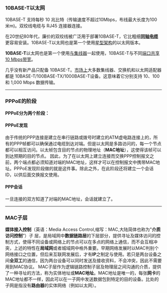 

### **10BASE-T**以太网

10BASE-T 支持每秒 10 兆比特（传输速度不超过10Mbps，布线最大长度为100 米m)。双绞线电缆与 RJ45 连接器连接。

在20世纪80年代，廉价的双绞线被广泛用于部署10BASE-T，它比粗细[**同轴电缆**](https://www.techtarget.com/searchnetworking/definition/coaxial-cable-illustrated)更容易安装。10BASE-T以太网也是第一个使用[星型架构](https://www.techtarget.com/searchnetworking/definition/star-network)的以太网版本。

**10BASE-T**以太网也是第一个使用[与集线器](https://www.techtarget.com/searchnetworking/definition/hub)一起使用，10BASE-T与不同[端口共享 10 Mbps](https://www.techtarget.com/searchnetworking/definition/port)[带宽](https://www.techtarget.com/searchnetworking/definition/bandwidth)。

几乎没有新产品只配备 10BASE-T。[市场上](https://www.techtarget.com/searchnetworking/feature/Understanding-the-evolution-of-Ethernet)大多数集线器、交换机和以太网适配器都是 10BASE-T/100BASE-TX/1000BASE-T设备。这意味着它分别支持 10、100 和 1,000 Mbps 数据传输。

------

### PPPoE的阶段

**PPPoE分为两个阶段：**

#### PPPoE发现

由于传统的PPP连接是建立在串行链路或拨号时建立的ATM虚电路连接上的，所有的PPP帧都可以确保通过电缆到达对端。但是以太网是多路访问的，每一个节点都可以相互访问。以太帧包含目的节点的物理地址（**MAC地址**），这使得该帧可以到达预期的目的节点。 因此，为了在以太网上建立连接而交换PPP控制报文之前，两个端点都必须知道对端的MAC地址，这样才可以在控制报文中携带MAC地址。PPPoE发现阶段做的就是这件事。除此之外，在此阶段还将建立一个会话ID，以供后面交换报文使用。

#### PPP会话

一旦连接的双方知道了对端的MAC地址，会话就建立了。

------

### MAC子层

**媒体接入控制**（英语：Media Access Control,缩写：MAC,大陆简体也称为"**介质访问控制**”）子
层，是局域网中**数据链路层**的下层部分，提供寻址及媒体访问的控制方式，使得不同设备或网络上的节点可以在多点的网络上通信，而不会互相冲突，上述的特性在**局域网**或者城域网中格外重要。早期网络发展时以MAC判别个网络接口之位置，但后来互联网发展后，才有**IP**之制定与使用。若只是两台设备之间**全双工**的通信，因为两台设备可以同时发送及接收资料，不会冲突，因此不需要用到MAC协议。
MAC子层作为逻辑链路控制子层及物理层之间沟通的介质，提供了一种寻址的方法，称为实体地址或**MAC地址**。MAC地址是唯一的，每张**网卡**的MAC地址都不一样，因此可以在一子网中发送数据包到特定的目的设备。比处的子网是指没有**路由器**的实体网络（例如以太网）。